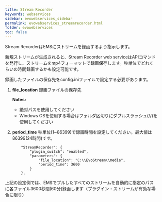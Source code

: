 ```yaml
---
title: Stream Recorder
keywords: webservices
sidebar: evowebservices_sidebar
permalink: evowebservices_streamrecorder.html
folder: evowebservices
toc: false
---
```



Stream RecorderはEMSにストリームを録画するよう指示します。

新規ストリームが生成されると、Stream Recorder web serviceはAPIコマンドを発行し、ストリームをmp4フォーマットで録画保存します。秒単位でどれくらいの時間録画するかも設定可能です。

録画したファイルの保存先をconfig.iniファイルで設定する必要があります。

1. **file_location** 録画ファイルの保存先

   **Notes:**

   - 絶対パスを使用してください
   - Windows OSを使用する場合はフォルダ区切りにダブルスラッシュ(//)を使用してください

2. **period_time**  秒単位(1~86399)で録画時間を設定してください。最大値は86399(24時間)です。

   ```
       "StreamRecorder": {
           "plugin_switch": "enabled",
           "parameters": {
               "file_location": "C:\\EvoStream\\media",
               "period_time": 3600
           }
       },
   ```

上記の設定例では、EMSでプルしたすべてのストリームを自動的に指定のパスに各ファイル3600秒間(60分)録画します（プラグイン・ストリームが有効な場合に限り）
